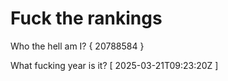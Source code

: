 # Fuck the rankings

Who the hell am I?
{ 20788584 }

What fucking year is it?
[ 2025-03-21T09:23:20Z ]
